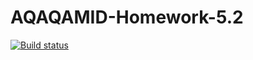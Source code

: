 # AQAQAMID-Homework-5.2

[![Build status](https://ci.appveyor.com/api/projects/status/u2bk1e7hy2e4j2w4?svg=true)](https://ci.appveyor.com/project/AlexanderTokar/aqaqamid-homework-5-2)

